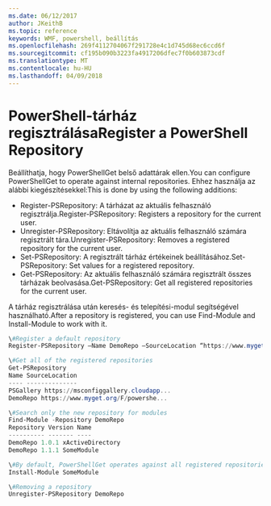 ```yaml
---
ms.date: 06/12/2017
author: JKeithB
ms.topic: reference
keywords: WMF, powershell, beállítás
ms.openlocfilehash: 269f4112704067f291728e4c1d745d68ec6ccd6f
ms.sourcegitcommit: cf195b090b3223fa4917206dfec7f0b603873cdf
ms.translationtype: MT
ms.contentlocale: hu-HU
ms.lasthandoff: 04/09/2018
---
```

# <a name="register-a-powershell-repository"></a><span data-ttu-id="c5d4e-102">PowerShell-tárház regisztrálása</span><span class="sxs-lookup"><span data-stu-id="c5d4e-102">Register a PowerShell Repository</span></span>
<span data-ttu-id="c5d4e-103">Beállíthatja, hogy PowerShellGet belső adattárak ellen.</span><span class="sxs-lookup"><span data-stu-id="c5d4e-103">You can configure PowerShellGet to operate against internal repositories.</span></span> <span data-ttu-id="c5d4e-104">Ehhez használja az alábbi kiegészítésekkel:</span><span class="sxs-lookup"><span data-stu-id="c5d4e-104">This is done by using the following additions:</span></span>
- <span data-ttu-id="c5d4e-105">Register-PSRepository: A tárházat az aktuális felhasználó regisztrálja.</span><span class="sxs-lookup"><span data-stu-id="c5d4e-105">Register-PSRepository: Registers a repository for the current user.</span></span>
- <span data-ttu-id="c5d4e-106">Unregister-PSRepository: Eltávolítja az aktuális felhasználó számára regisztrált tára.</span><span class="sxs-lookup"><span data-stu-id="c5d4e-106">Unregister-PSRepository: Removes a registered repository for the current user.</span></span>
- <span data-ttu-id="c5d4e-107">Set-PSRepository: A regisztrált tárház értékeinek beállításához.</span><span class="sxs-lookup"><span data-stu-id="c5d4e-107">Set-PSRepository: Set values for a registered repository.</span></span>
- <span data-ttu-id="c5d4e-108">Get-PSRepository: Az aktuális felhasználó számára regisztrált összes tárházak beolvasása.</span><span class="sxs-lookup"><span data-stu-id="c5d4e-108">Get-PSRepository: Get all registered repositories for the current user.</span></span>

<span data-ttu-id="c5d4e-109">A tárház regisztrálása után keresés- és telepítési-modul segítségével használható.</span><span class="sxs-lookup"><span data-stu-id="c5d4e-109">After a repository is registered, you can use Find-Module and Install-Module to work with it.</span></span>

```powershell
\#Register a default repository
Register-PSRepository –Name DemoRepo –SourceLocation “https://www.myget.org/F/powershellgetdemo/api/v2” –PublishLocation “<https://www.myget.org/F/powershellgetdemo/api/v2>/package” –InstallationPolicy –Trusted

\#Get all of the registered repositories
Get-PSRepository
Name SourceLocation
---- --------------
PSGallery https://msconfiggallery.cloudapp...
DemoRepo https://www.myget.org/F/powershe...

\#Search only the new repository for modules
Find-Module -Repository DemoRepo
Repository Version Name
---------- ------- ----
DemoRepo 1.0.1 xActiveDirectory
DemoRepo 1.1.1 SomeModule

\#By default, PowerShellGet operates against all registered repositories when none is specified. In this example, the “SomeModule” module is installed from the DemoRepo.
Install-Module SomeModule

\#Removing a repository
Unregister-PSRepository DemoRepo
```